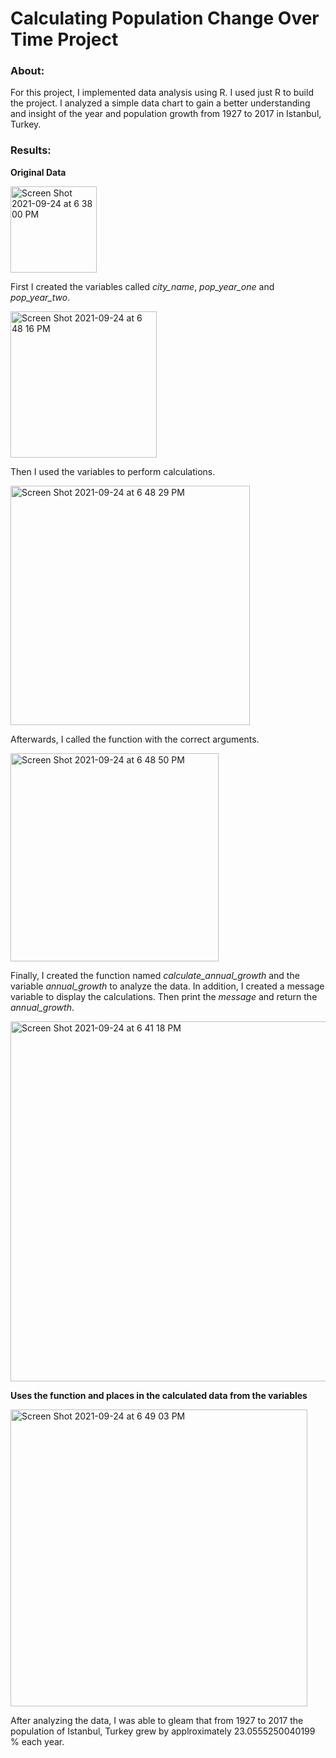# Calculating Population Change Over Time Project
### About: 

For this project, I implemented data analysis using R. I used just R to build the project. I analyzed a simple data chart to gain a better understanding and insight of the year and population growth from 1927 to 2017 in Istanbul, Turkey.
 
### Results:

**Original Data**
 
 <img width="138" alt="Screen Shot 2021-09-24 at 6 38 00 PM" src="https://user-images.githubusercontent.com/89553126/134749627-95a6cd0b-82fb-49dd-9a63-92cf6d4b0c3e.png">
 
First I created the variables called *city_name*, *pop_year_one* and *pop_year_two*.
 
  <img width="234" alt="Screen Shot 2021-09-24 at 6 48 16 PM" src="https://user-images.githubusercontent.com/89553126/134750119-f6a5c190-0f96-41c9-a715-a487c07a9b35.png">
 
Then I used the variables to perform calculations.

 <img width="383" alt="Screen Shot 2021-09-24 at 6 48 29 PM" src="https://user-images.githubusercontent.com/89553126/134750136-4c2f6472-e292-4f07-adc9-3b969aa2b230.png">
 
Afterwards, I called the function with the correct arguments.

<img width="333" alt="Screen Shot 2021-09-24 at 6 48 50 PM" src="https://user-images.githubusercontent.com/89553126/134750153-83a84f11-288e-4560-be4e-c1eaad31c3df.png">

Finally, I created the function named *calculate_annual_growth* and the variable  *annual_growth* to analyze the data. In addition, I created a message variable to display the calculations. Then print the *message* and return the *annual_growth*.

<img width="576" alt="Screen Shot 2021-09-24 at 6 41 18 PM" src="https://user-images.githubusercontent.com/89553126/134749800-c0de2069-efcd-47c6-9442-409b833d454f.png">

**Uses the function and places in the calculated data from the variables**

<img width="475" alt="Screen Shot 2021-09-24 at 6 49 03 PM" src="https://user-images.githubusercontent.com/89553126/134750159-ec492ad6-9305-4e87-aa47-9085d5f48528.png">

After analyzing the data, I was able to gleam that from 1927 to 2017 the population of Istanbul, Turkey grew by applroximately 23.0555250040199 % each year.
 
